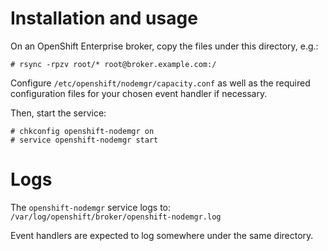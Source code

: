 Installation and usage
======================

On an OpenShift Enterprise broker, copy the files under this directory, e.g.:

    # rsync -rpzv root/* root@broker.example.com:/

Configure `/etc/openshift/nodemgr/capacity.conf` as well as the required
configuration files for your chosen event handler if necessary.

Then, start the service:

    # chkconfig openshift-nodemgr on
    # service openshift-nodemgr start

Logs
====

The `openshift-nodemgr` service logs to:
`/var/log/openshift/broker/openshift-nodemgr.log`

Event handlers are expected to log somewhere under the same directory.

